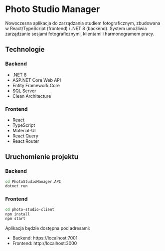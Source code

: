 # Photo Studio Manager

Nowoczesna aplikacja do zarządzania studiem fotograficznym, zbudowana w React/TypeScript (frontend) i .NET 8 (backend). System umożliwia zarządzanie sesjami fotograficznymi, klientami i harmonogramem pracy.

## Technologie

### Backend
- .NET 8
- ASP.NET Core Web API
- Entity Framework Core
- SQL Server
- Clean Architecture

### Frontend
- React
- TypeScript
- Material-UI
- React Query
- React Router

## Uruchomienie projektu

### Backend
```bash
cd PhotoStudioManager.API
dotnet run
```

### Frontend
```bash
cd photo-studio-client
npm install
npm start
```

Aplikacja będzie dostępna pod adresami:
- Backend: https://localhost:7001
- Frontend: http://localhost:3000

